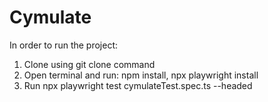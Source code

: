 # Cymulate

In order to run the project:
1. Clone using git clone command
2. Open terminal and run:
npm install,
npx playwright install 
3. Run npx playwright test cymulateTest.spec.ts --headed
